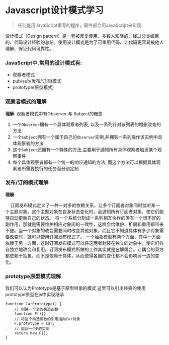 # Javascript设计模式学习 #

> 任何能用JavaScript重写的程序，最终都会用JavaScript来实现

设计模式（Design pattern）是一套被反复使用、多数人知晓的、经过分类编目的、代码设计经验的总结。使用设计模式是为了可重用代码、让代码更容易被他人理解、保证代码可靠性。

### JavaScript中,常用的设计模式有: ###

- 观察者模式
- pub/sub(发布/订阅)模式
- prototype(原型模式)

### 观察者模式的理解 ###

**理解**: 观察者模式中有Observer 与 Subject的概念

1. 一个`Observer`拥有一个具体观察者列表, 以及一系列针对该列表的增删改查的方法
2. 一个`Subject`拥有一个属于自己的`Observer`实例,并拥有一系列操作该实例中具体观察者的方法
3. 这个`Subject`还拥有一个特殊的方法,主要用于通知所有具体观察者触发某个观察事件
4. 每个具体观察者都有一个统一的响应通知的方法, 而这个方法可以根据具体观察者所需要执行的任务而分别定制

### 发布/订阅模式理解 ###

**理解**: 

&nbsp;&nbsp;&nbsp;&nbsp;订阅发布模式定义了一种一对多的依赖关系，让多个订阅者对象同时监听某一个主题对象。这个主题对象在自身状态变化时，会通知所有订阅者对象，使它们能够自动更新自己的状态。
将一个系统分割成一系列相互协作的类有一个很不好的副作用，那就是需要维护相应对象间的一致性，这样会给维护、扩展和重用都带来不便。当一个对象的改变需要同时改变其他对象，而且它不知道具体有多少对象需要改变时，就可以使用订阅发布模式了。
一个抽象模型有两个方面，其中一方面依赖于另一方面，这时订阅发布模式可以将这两者封装在独立的对象中，使它们各自独立地改变和复用。订阅发布模式所做的工作其实就是在解耦合。让耦合的双方都依赖于抽象，而不是依赖于具体，从而使得各自的变化都不会影响另一边的变化。

### prototype原型模式理解 ###
我们可以认为Prototype是基于原型继承的模式
这里可以引出经典的使用prototype原型在js中实现继承

    function CarPrototype() {
    	// 创建一个空的构造函数
    	function F(){}
    	// 将这个构造函数的引用指向Car对象
    	F.prototype = Car;
    	// 返回一个F的实例
    	return new F();
    } 
